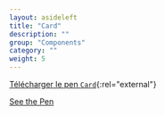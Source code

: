 ```yaml
---
layout: asideleft
title: "Card"
description: ""
group: "Components"
category: ""
weight: 5
---
```


[Télécharger le pen `Card`](https://codepen.io/aquelito/share/zip/c52bd12f2ebfcf8c00ca953c98f98261/){:rel="external"}

<p data-height="400" data-theme-id="dark" data-slug-hash="c52bd12f2ebfcf8c00ca953c98f98261" data-default-tab="result" data-user="aquelito" data-embed-version="2" data-pen-title="Card" data-preview="true" class="codepen"><a href="https://codepen.io/aquelito/pen/c52bd12f2ebfcf8c00ca953c98f98261/">See the Pen</a></p>
<script async src="https://production-assets.codepen.io/assets/embed/ei.js"></script>
